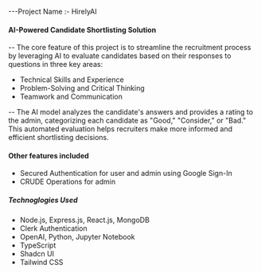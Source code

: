 ---Project Name :- HirelyAI

#### AI-Powered Candidate Shortlisting Solution
-- The core feature of this project is to streamline the recruitment process by leveraging AI to evaluate candidates based on their responses to questions in three key areas:

- Technical Skills and Experience
- Problem-Solving and Critical Thinking
- Teamwork and Communication

-- The AI model analyzes the candidate's answers and provides a rating to the admin, categorizing each candidate as "Good," "Consider," or "Bad." This automated evaluation helps recruiters make more informed and efficient shortlisting decisions.

#### Other features included
- Secured Authentication for user and admin using Google Sign-In
- CRUDE Operations for admin

##### Technoglogies Used
- Node.js, Express.js, React.js, MongoDB
- Clerk Authentication
- OpenAI, Python, Jupyter Notebook
- TypeScript
- Shadcn UI
- Tailwind CSS

